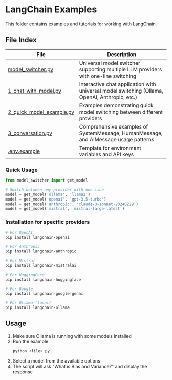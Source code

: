 # LangChain Examples

This folder contains examples and tutorials for working with LangChain.

## File Index

| File                                           | Description                                                                                                                                                        |
| ---------------------------------------------- | ------------------------------------------------------------------------------------------------------------------------------------------------------------------ |
| [model_switcher.py](./model_switcher.py) | Universal model switcher supporting multiple LLM providers with one-line switching |
| [1_chat_with_model.py](./1_chat_with_model.py) | Interactive chat application with universal model switching (Ollama, OpenAI, Anthropic, etc.) |
| [2_quick_model_example.py](./2_quick_model_example.py) | Examples demonstrating quick model switching between different providers |
| [3_conversation.py](./3_conversation.py) | Comprehensive examples of SystemMessage, HumanMessage, and AIMessage usage patterns |
| [.env.example](./.env.example) | Template for environment variables and API keys |

### Quick Usage

```python
from model_switcher import get_model

# Switch between any provider with one line
model = get_model('ollama', 'llama2')
model = get_model('openai', 'gpt-3.5-turbo')
model = get_model('anthropic', 'claude-3-sonnet-20240229')
model = get_model('mistral', 'mistral-large-latest')
```

### Installation for specific providers

```bash
# For OpenAI
pip install langchain-openai

# For Anthropic  
pip install langchain-anthropic

# For Mistral
pip install langchain-mistralai

# For HuggingFace
pip install langchain-huggingface

# For Google
pip install langchain-google-genai

# For Ollama (local)
pip install langchain-ollama
```

## Usage

1. Make sure Ollama is running with some models installed
2. Run the example:
   ```bash
   python <file>.py
   ```
3. Select a model from the available options
4. The script will ask "What is Bias and Variance?" and display the response
